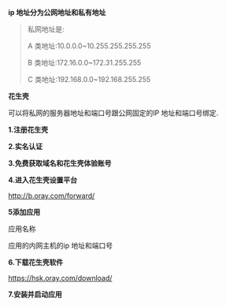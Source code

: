 **ip 地址分为公网地址和私有地址**

> 私网地址是:
>
> A 类地址:10.0.0.0~10.255.255.255.255
>
> B 类地址:172.16.0.0~172.31.255.255
>
> C 类地址:192.168.0.0~192.168.255.255

**花生壳**

可以将私网的服务器地址和端口号跟公网固定的IP 地址和端口号绑定.

**1.注册花生壳**

**2.实名认证**

**3.免费获取域名和花生壳体验账号**

**4.进入花生壳设置平台**

http://b.oray.com/forward/

**5添加应用**

应用名称

应用的内网主机的ip 地址和端口号

**6.下载花生壳软件**

https://hsk.oray.com/download/

**7.安装并启动应用**